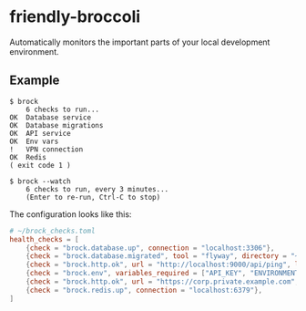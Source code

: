 # friendly-broccoli

Automatically monitors the important parts of your local development environment.


## Example

```
$ brock
    6 checks to run...
OK  Database service
OK  Database migrations
OK  API service
OK  Env vars
!   VPN connection
OK  Redis
( exit code 1 )

$ brock --watch
    6 checks to run, every 3 minutes...
    (Enter to re-run, Ctrl-C to stop)
```

The configuration looks like this:

```toml
# ~/brock_checks.toml
health_checks = [
    {check = "brock.database.up", connection = "localhost:3306"},
    {check = "brock.database.migrated", tool = "flyway", directory = "~/dev/proj/db"},
    {check = "brock.http.ok", url = "http://localhost:9000/api/ping", label = "API server"},
    {check = "brock.env", variables_required = ["API_KEY", "ENVIRONMENT_MODE"]},
    {check = "brock.http.ok", url = "https://corp.private.example.com", label = "VPN connection"},
    {check = "brock.redis.up", connection = "localhost:6379"},
]
```
